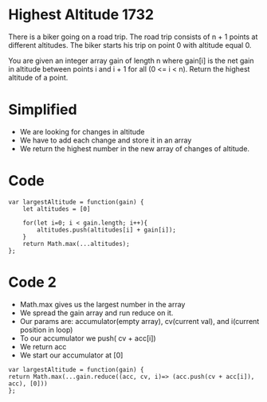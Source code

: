 # Highest Altitude 1732

There is a biker going on a road trip. The road trip consists of n + 1 points at different altitudes. The biker starts his trip on point 0 with altitude equal 0.

You are given an integer array gain of length n where gain[i] is the net gain in altitude between points i​​​​​​ and i + 1 for all (0 <= i < n). Return the highest altitude of a point.

 # Simplified
 - We are looking for changes in altitude
 - We have to add each change and store it in an array
 - We return the highest number in the new array of changes of altitude.


# Code
```
var largestAltitude = function(gain) {
    let altitudes = [0]
    
    for(let i=0; i < gain.length; i++){
        altitudes.push(altitudes[i] + gain[i]);
    }
    return Math.max(...altitudes);
};
```

# Code 2
- Math.max gives us the largest number in the array
- We spread the gain array and run reduce on it.
- Our params are: accumulator(empty array), cv(current val), and i(current position in loop)
- To our accumulator we push( cv + acc[i])
- We return acc
- We start our accumulator at [0]
```
var largestAltitude = function(gain) {
return Math.max(...gain.reduce((acc, cv, i)=> (acc.push(cv + acc[i]), acc), [0]))
};
```